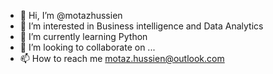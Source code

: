 - 👋 Hi, I’m @motazhussien
- 👀 I’m interested in Business intelligence and Data Analytics   
- 🌱 I’m currently learning Python
- 💞️ I’m looking to collaborate on ...
- 📫 How to reach me motaz.hussien@outlook.com

<!---
motazhussien/motazhussien is a ✨ special ✨ repository because its `README.md` (this file) appears on your GitHub profile.
You can click the Preview link to take a look at your changes.
--->
